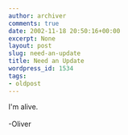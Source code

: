 ```yaml
---
author: archiver
comments: true
date: 2002-11-18 20:50:16+00:00
excerpt: None
layout: post
slug: need-an-update
title: Need an Update
wordpress_id: 1534
tags:
- oldpost
---
```


I'm alive.<br /><br />-Oliver